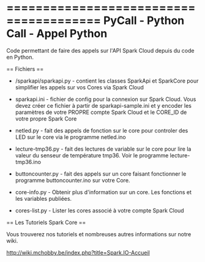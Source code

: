 =======================================
  PyCall - Python Call - Appel Python 
=======================================

Code permettant de faire des appels sur l'API Spark Cloud depuis du code en Python.

== Fichiers ==

* /sparkapi/sparkapi.py - contient les classes SparkApi et SparkCore 
						  pour simplifier les appels sur vos Cores via 
                          Spark Cloud
                          
* sparkapi.ini          - fichier de config pour la connexion sur Spark
                          Cloud. Vous devez créer ce fichier à partir
                          de sparkapi-sample.ini et y encoder les 
                          paramètres de votre PROPRE compte Spark Cloud
                          et le CORE_ID de votre propre Spark Core

* netled.py             - fait des appels de fonction sur le core 
                          pour controler des LED sur le core via le 
                          programme netled.ino
                          
* lecture-tmp36.py      - fait des lectures de variable sur le core
                          pour lire la valeur du senseur de température
                          tmp36. Voir le programme lecture-tmp36.ino 

* buttoncounter.py      - fait des appels sur un core faisant fonctionner le
                          programme buttoncounter.ino sur votre Core.
                          
* core-info.py          - Obtenir plus d'information sur un core.
						  Les fonctions et les variables publiées.
						  
* cores-list.py			- Lister les cores associé à votre compte
                          Spark Cloud


== Les Tutoriels Spark Core ==

Vous trouverez nos tutoriels et nombreuses autres informations sur notre wiki.

http://wiki.mchobby.be/index.php?title=Spark.IO-Accueil
